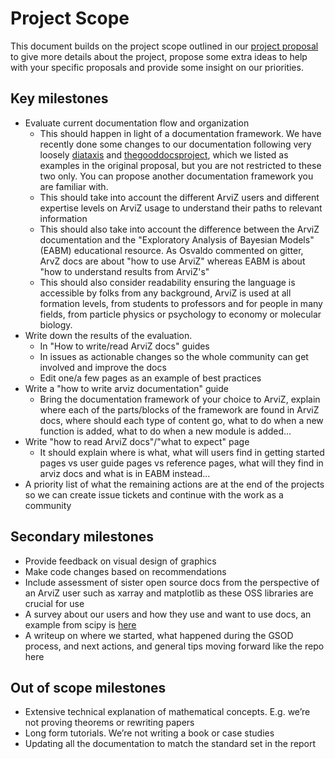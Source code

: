 # Project Scope
This document builds on the project scope outlined in our
[project proposal](https://github.com/arviz-devs/arviz/wiki/Season-of-Docs-2021#projects-scope)
to give more details about the project, propose some extra ideas to help with your specific
proposals and provide some insight on our priorities.

## Key milestones

* Evaluate current documentation flow and organization
   * This should happen in light of a documentation framework.
     We have recently done some changes to our documentation following very loosely
     [diataxis](https://diataxis.fr) and
     [thegooddocsproject](https://thegooddocsproject.dev/about/), which we listed as examples in the
     original proposal, but you are not restricted to these two only. You can propose another
     documentation framework you are familiar with.
   * This should take into account the different ArviZ users and different expertise levels on ArviZ
     usage to understand their paths to relevant information
   * This should also take into account the difference between the ArviZ documentation and the
     "Exploratory Analysis of Bayesian Models" (EABM) educational resource. As Osvaldo commented on gitter,
     ArvZ docs are about "how to use ArviZ" whereas EABM is about "how to understand results from ArviZ's"
   * This should also consider readability ensuring the language is accessible by folks from any background,
     ArviZ is used at all formation levels, from students to professors and for people in many
     fields, from particle physics or psychology to economy or molecular biology.
* Write down the results of the evaluation.
   * In "How to write/read ArviZ docs" guides
   * In issues as actionable changes so the whole community can get involved and improve the docs
   * Edit one/a few pages as an example of best practices
* Write a "how to write arviz documentation" guide
   * Bring the documentation framework of your choice to ArviZ, explain where each of the parts/blocks
     of the framework are found in ArviZ docs, where should each type of content go, what to do when
     a new function is added, what to do when a new module is added...
* Write "how to read ArviZ docs"/"what to expect" page
   * It should explain where is what, what will users find in getting started pages vs user guide pages vs reference pages,
     what will they find in arviz docs and what is in EABM instead...
* A priority list of what the remaining actions are at the end of the projects so we can create issue tickets and continue with the work as a community


## Secondary milestones
* Provide feedback on visual design of graphics
* Make code changes based on recommendations
* Include assessment of sister open source docs from the perspective of an ArviZ user such as xarray and matplotlib as these OSS libraries are crucial for use
* A survey about our users and how they use and want to use docs, an example from scipy is [here](https://github.com/mkg33/GSoD/blob/master/user_survey_summary.pdf)
* A writeup on where we started, what happened during the GSOD process, and next actions, and general tips moving forward like the repo here

## Out of scope milestones
* Extensive technical explanation of mathematical concepts. E.g. we’re not proving theorems or rewriting papers
* Long form tutorials. We’re not writing a book or case studies
* Updating all the documentation to match the standard set in the report

